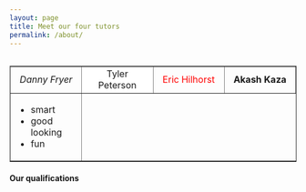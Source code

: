```yaml
---
layout: page
title: Meet our four tutors 
permalink: /about/
---
```




<table class= "Table1">

<table width="800" border="1" cellpadding="2">
  <tr>
    <td width="25%" align="center"><i>Danny Fryer</i></td>
    <td width="25%" align="center" bgcolor="white">Tyler Peterson</td>
    <td width="25%" align="center" style="color: red">Eric Hilhorst</td>
    <td width="25%" align="center"><b>Akash Kaza</b></td>
  </tr>
  <tr>
    <td>
    <ul>
      <li>smart</li>
      <li>good looking</li>
      <li>fun</li>
    </ul>
    </td>
  </tr>  
</table>

<h4>Our qualifications</h4>

